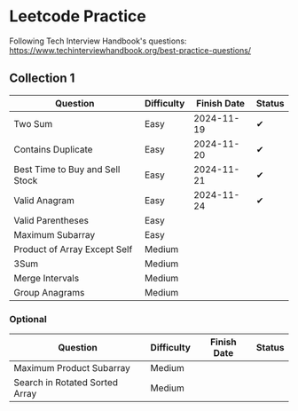 # Leetcode Practice
Following Tech Interview Handbook's questions: https://www.techinterviewhandbook.org/best-practice-questions/
## Collection 1
| Question                          | Difficulty | Finish Date | Status |
|-----------------------------------|------------|-------------|--------|
| Two Sum                           | Easy       | 2024-11-19  | ✔      |
| Contains Duplicate                | Easy       | 2024-11-20  | ✔      |
| Best Time to Buy and Sell Stock   | Easy       | 2024-11-21  | ✔      |
| Valid Anagram                     | Easy       | 2024-11-24  | ✔      |
| Valid Parentheses                 | Easy       |             |        |
| Maximum Subarray                  | Easy       |             |        |
| Product of Array Except Self      | Medium     |             |        |
| 3Sum                              | Medium     |             |        |
| Merge Intervals                   | Medium     |             |        |
| Group Anagrams                    | Medium     |             |        |

### Optional

| Question                          | Difficulty | Finish Date | Status |
|-----------------------------------|------------|-------------|--------|
| Maximum Product Subarray          | Medium     |             |        |
| Search in Rotated Sorted Array    | Medium     |             |        |

